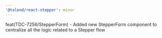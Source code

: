 ```yaml
---
'@talend/react-stepper': minor
---
```


feat(TDC-7256/StepperForm) - Added new StepperForm component to centralize all the logic related to a Stepper flow

